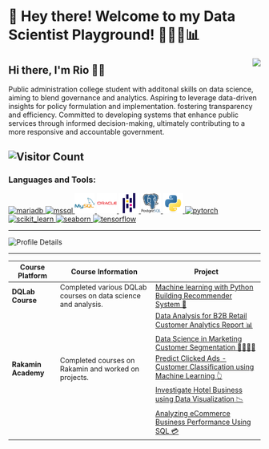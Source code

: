 # 👋 Hey there! Welcome to my Data Scientist Playground! 👨‍💻🔬📊

<img align='right' src="https://github-readme-stats.vercel.app/api?username=riyouuyt&show_icons=true&theme=radical">

## Hi there, I'm Rio 🧑🏻

Public administration college student with additonal skills on data science, aiming to blend governance and analytics. Aspiring to leverage data-driven insights for policy formulation and implementation.  fostering transparency and efficiency. Committed to developing systems that enhance public services through informed decision-making, ultimately contributing to a more responsive and accountable government.

![Visitor Count](https://profile-counter.glitch.me/%7Briyouuyt%7D/count.svg)
---

<h3 align="left">Languages and Tools:</h3>
<p align="left"> <a href="https://mariadb.org/" target="_blank" rel="noreferrer"> <img src="https://www.vectorlogo.zone/logos/mariadb/mariadb-icon.svg" alt="mariadb" width="40" height="40"/> </a> <a href="https://www.microsoft.com/en-us/sql-server" target="_blank" rel="noreferrer"> <img src="https://www.svgrepo.com/show/303229/microsoft-sql-server-logo.svg" alt="mssql" width="40" height="40"/> </a> <a href="https://www.mysql.com/" target="_blank" rel="noreferrer"> <img src="https://raw.githubusercontent.com/devicons/devicon/master/icons/mysql/mysql-original-wordmark.svg" alt="mysql" width="40" height="40"/> </a> <a href="https://www.oracle.com/" target="_blank" rel="noreferrer"> <img src="https://raw.githubusercontent.com/devicons/devicon/master/icons/oracle/oracle-original.svg" alt="oracle" width="40" height="40"/> </a> <a href="https://pandas.pydata.org/" target="_blank" rel="noreferrer"> <img src="https://raw.githubusercontent.com/devicons/devicon/2ae2a900d2f041da66e950e4d48052658d850630/icons/pandas/pandas-original.svg" alt="pandas" width="40" height="40"/> </a> <a href="https://www.postgresql.org" target="_blank" rel="noreferrer"> <img src="https://raw.githubusercontent.com/devicons/devicon/master/icons/postgresql/postgresql-original-wordmark.svg" alt="postgresql" width="40" height="40"/> </a> <a href="https://www.python.org" target="_blank" rel="noreferrer"> <img src="https://raw.githubusercontent.com/devicons/devicon/master/icons/python/python-original.svg" alt="python" width="40" height="40"/> </a> <a href="https://pytorch.org/" target="_blank" rel="noreferrer"> <img src="https://www.vectorlogo.zone/logos/pytorch/pytorch-icon.svg" alt="pytorch" width="40" height="40"/> </a> <a href="https://scikit-learn.org/" target="_blank" rel="noreferrer"> <img src="https://upload.wikimedia.org/wikipedia/commons/0/05/Scikit_learn_logo_small.svg" alt="scikit_learn" width="40" height="40"/> </a> <a href="https://seaborn.pydata.org/" target="_blank" rel="noreferrer"> <img src="https://seaborn.pydata.org/_images/logo-mark-lightbg.svg" alt="seaborn" width="40" height="40"/> </a> <a href="https://www.tensorflow.org" target="_blank" rel="noreferrer"> <img src="https://www.vectorlogo.zone/logos/tensorflow/tensorflow-icon.svg" alt="tensorflow" width="40" height="40"/> </a> </p>


---


![Profile Details](http://github-profile-summary-cards.vercel.app/api/cards/profile-details?username=riyouuyt&theme=radical)

---

| Course Platform  | Course Information                                      | Project                                                                                         |
|------------------|---------------------------------------------------------|-------------------------------------------------------------------------------------------------|
| **DQLab Course** | Completed various DQLab courses on data science and analysis. | [Machine learning with Python Building Recommender System 🤖](https://github.com/riyouuyt/DQlab-Course/tree/master/Project/Python/Project%20Machine%20learning%20with%20Python%20Building%20Recommender%20System) |
|                  |                                                         | [Data Analysis for B2B Retail Customer Analytics Report 📊](https://github.com/riyouuyt/DQlab-Course/tree/master/Project/SQL/Project%20Data%20Analysis%20for%20B2B%20Retail%20Customer%20Analytics%20Report) |
|                  |                                                         | [Data Science in Marketing Customer Segmentation 👨‍👩‍👧‍👦](https://github.com/riyouuyt/DQlab-Course/tree/master/All%20Modules/Python/Applied%20Data%20Science%20In%20Industry/Data%20Science%20in%20Marketing%20Customer%20Segmentation) |
| **Rakamin Academy** | Completed courses on Rakamin and worked on projects.   | [Predict Clicked Ads - Customer Classification using Machine Learning 👆](https://github.com/riyouuyt/Predict-Clicked-Ads-Customer-Classification-by-using-Machine-Learning) |
|                  |                                                         | [Investigate Hotel Business using Data Visualization 📉](https://github.com/riyouuyt/Investigate-Hotel-Business-using-Data-Visualization) |
|                  |                                                         | [Analyzing eCommerce Business Performance Using SQL 💳](https://github.com/riyouuyt/Analyzing-eCommerce-Business-Performance-Using-SQL) |
